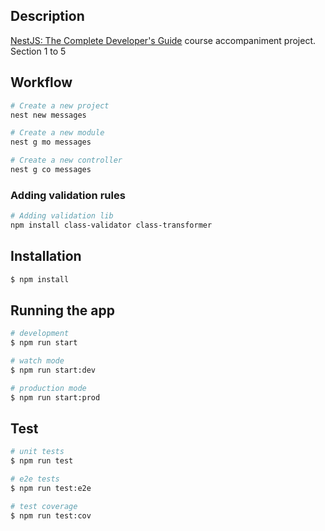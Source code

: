## Description

[NestJS: The Complete Developer's Guide](https://www.udemy.com/course/nestjs-the-complete-developers-guide/) course accompaniment project. Section 1 to 5

## Workflow

```bash
# Create a new project
nest new messages

# Create a new module
nest g mo messages

# Create a new controller
nest g co messages
```

### Adding validation rules

```bash
# Adding validation lib
npm install class-validator class-transformer
```

## Installation

```bash
$ npm install
```

## Running the app

```bash
# development
$ npm run start

# watch mode
$ npm run start:dev

# production mode
$ npm run start:prod
```

## Test

```bash
# unit tests
$ npm run test

# e2e tests
$ npm run test:e2e

# test coverage
$ npm run test:cov
```
